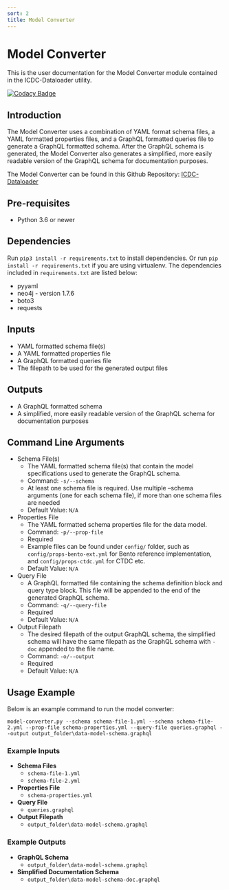 ```yaml
---
sort: 2
title: Model Converter
---
```

# Model Converter
This is the user documentation for the Model Converter module contained in the ICDC-Dataloader utility.

[![Codacy Badge](https://app.codacy.com/project/badge/Grade/f4d5afb8403642dbab917cb4aa4ef47d)](https://www.codacy.com/gh/CBIIT/icdc-dataloader?utm_source=github.com&amp;utm_medium=referral&amp;utm_content=CBIIT/icdc-dataloader&amp;utm_campaign=Badge_Grade)

## Introduction
The Model Converter uses a combination of YAML format schema files, a YAML formatted properties files, and a GraphQL formatted queries file to generate a GraphQL formatted schema. After the GraphQL schema is generated, the Model Converter also generates a simplified, more easily readable version of the GraphQL schema for documentation purposes.

The Model Converter can be found in this Github Repository: [ICDC-Dataloader](https://github.com/CBIIT/icdc-dataloader)

## Pre-requisites
* Python 3.6 or newer

## Dependencies
Run ```pip3 install -r requirements.txt``` to install dependencies. Or run ```pip install -r requirements.txt``` if you are using virtualenv. The dependencies included in ````requirements.txt```` are listed below:

* pyyaml
* neo4j - version 1.7.6
* boto3
* requests

## Inputs

* YAML formatted schema file(s)
* A YAML formatted properties file
* A GraphQL formatted queries file
* The filepath to be used for the generated output files

## Outputs

* A GraphQL formatted schema
* A simplified, more easily readable version of the GraphQL schema for documentation purposes

## Command Line Arguments

* Schema File(s)
    * The YAML formatted schema file(s) that contain the model specifications used to generate the GraphQL schema.
    * Command: ````-s/--schema````
    * At least one schema file is required. Use multiple –schema arguments (one for each schema file), if more than one schema files are needed
    * Default Value: ````N/A````
* Properties File
    * The YAML formatted schema properties file for the data model.
    * Command: ````-p/--prop-file````
    * Required
    * Example files can be found under ````config/```` folder, such as  ````config/props-bento-ext.yml```` for Bento reference implementation, and ````config/props-ctdc.yml```` for CTDC etc.
    * Default Value: ````N/A````
* Query File
    * A GraphQL formatted file containing the schema definition block and query type block. This file will be appended to the end of the generated GraphQL schema.
    * Command: ````-q/--query-file````
    * Required
    * Default Value: ````N/A````
* Output Filepath
    * The desired filepath of the output GraphQL schema, the simplified schema will have the same filepath as the GraphQL schema with ````-doc```` appended to the file name.
    * Command: ````-o/--output````
    * Required
    * Default Value: ````N/A````

## Usage Example
Below is an example command to run the model converter:
````
model-converter.py --schema schema-file-1.yml --schema schema-file-2.yml --prop-file schema-properties.yml --query-file queries.graphql --output output_folder\data-model-schema.graphql
````

### Example Inputs

* **Schema Files**
    * ````schema-file-1.yml````
    * ````schema-file-2.yml````
* **Properties File**
    * ````schema-properties.yml````
* **Query File**
    * ````queries.graphql````
* **Output Filepath**
    * ````output_folder\data-model-schema.graphql````

### Example Outputs

* **GraphQL Schema**
    * ````output_folder\data-model-schema.graphql````
* **Simplified Documentation Schema**
    * ````output_folder\data-model-schema-doc.graphql````
